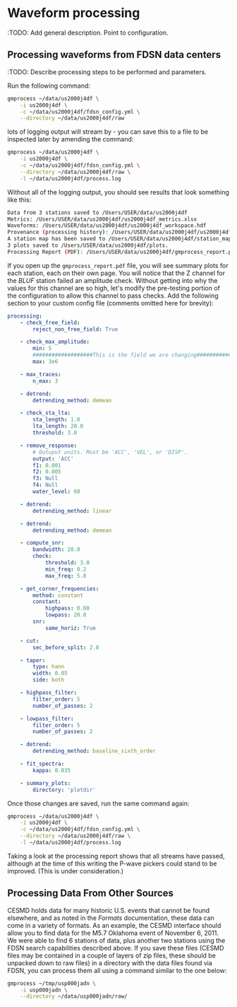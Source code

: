 # Waveform processing

:TODO: Add general description. Point to configuration.

## Processing waveforms from FDSN data centers

:TODO: Describe processing steps to be performed and parameters.

Run the following command:

```bash
gmprocess ~/data/us2000j4df \
    -i us2000j4df \
    -c ~/data/us2000j4df/fdsn_config.yml \
    --directory ~/data/us2000j4df/raw
```

lots of logging output will stream by - you can save this to a file to be
inspected later by amending the command:

```bash
gmprocess ~/data/us2000j4df \
    -i us2000j4df \
    -c ~/data/us2000j4df/fdsn_config.yml \
    --directory ~/data/us2000j4df/raw \
    -l ~/data/us2000j4df/process.log
```

Without all of the logging output, you should see results that look
something like this:
```bash
Data from 3 stations saved to /Users/USER/data/us2000j4df
Metrics: /Users/USER/data/us2000j4df/us2000j4df_metrics.xlsx
Waveforms: /Users/USER/data/us2000j4df/us2000j4df_workspace.hdf
Provenance (processing history): /Users/USER/data/us2000j4df/us2000j4df_provenance.xlsx
A station map has been saved to /Users/USER/data/us2000j4df/station_map.png
3 plots saved to /Users/USER/data/us2000j4df/plots.
Processing Report (PDF): /Users/USER/data/us2000j4df/gmprocess_report.pdf
```

If you open up the `gmprocess_report.pdf` file, you will see summary plots for
each station, each on their own page. You will notice that the Z channel for
the *BLUF* station failed an amplitude check. Without getting into why the
values for this channel are so high, let's modify the pre-testing portion of
the configuration to allow this channel to pass checks. Add the following
section to your custom config file (comments omitted here for brevity):

```yaml
processing:
    - check_free_field:
        reject_non_free_field: True

    - check_max_amplitude:
        min: 5
        ###################This is the field we are changing###############
        max: 3e6

    - max_traces:
        n_max: 3

    - detrend:
        detrending_method: demean

    - check_sta_lta:
        sta_length: 1.0
        lta_length: 20.0
        threshold: 3.0

    - remove_response:
        # Outuput units. Must be 'ACC', 'VEL', or 'DISP'.
        output: 'ACC'
        f1: 0.001
        f2: 0.005
        f3: Null
        f4: Null
        water_level: 60

    - detrend:
        detrending_method: linear

    - detrend:
        detrending_method: demean

    - compute_snr:
        bandwidth: 20.0
        check:
            threshold: 3.0
            min_freq: 0.2
            max_freq: 5.0

    - get_corner_frequencies:
        method: constant
        constant:
            highpass: 0.08
            lowpass: 20.0
        snr:
            same_horiz: True

    - cut:
        sec_before_split: 2.0

    - taper:
        type: hann
        width: 0.05
        side: both

    - highpass_filter:
        filter_order: 5
        number_of_passes: 2

    - lowpass_filter:
        filter_order: 5
        number_of_passes: 2

    - detrend:
        detrending_method: baseline_sixth_order

    - fit_spectra:
        kappa: 0.035

    - summary_plots:
        directory: 'plotdir'
```

Once those changes are saved, run the same command again:

```bash
gmprocess ~/data/us2000j4df \
    -i us2000j4df \
    -c ~/data/us2000j4df/fdsn_config.yml \
    --directory ~/data/us2000j4df/raw \
    -l ~/data/us2000j4df/process.log
```

Taking a look at the processing report shows that all streams have passed,
although at the time of this writing the P-wave pickers could stand to be
improved. (This is under consideration.)


## Processing Data From Other Sources

CESMD holds data for many historic U.S. events that cannot be found elsewhere,
and as noted in the *Formats* documentation, these data can come in a variety
of formats. As an example, the CESMD interface should allow you to find data
for the M5.7 Oklahoma event of November 6, 2011. We were able to find 6
stations of data, plus another two stations using the FDSN search capabilities
described above. If you save these files (CESMD files may be contained in a
couple of layers of zip files, these should be unpacked down to raw files) in a
directory with the data files found via FDSN, you can process them all using a
command similar to the one below:

```bash
gmprocess ~/tmp/usp000jadn \
    -i usp000jadn \
    --directory ~/data/usp000jadn/raw/
```
